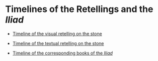 # Timelines of the Retellings and the *Iliad*

- [Timeline of the visual retelling on the stone](tabImagesTL.md)

- [Timeline of the textual retelling on the stone](tabTextTL.md)

- [Timeline of the corresponding books of the *Iliad*](iliadTL.md)
